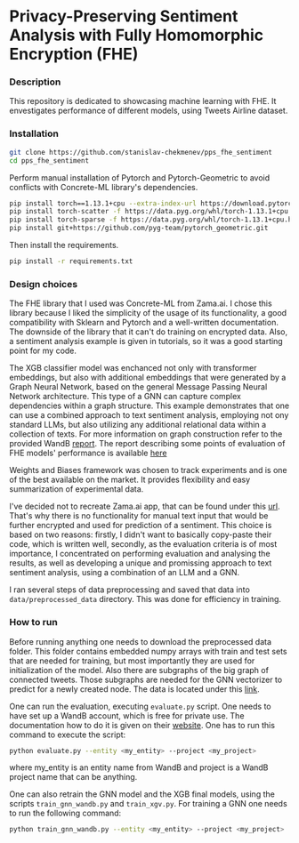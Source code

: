 # Privacy-Preserving Sentiment Analysis with Fully Homomorphic Encryption (FHE)

### Description

This repository is dedicated to showcasing machine learning with FHE. It envestigates performance of different models, using Tweets Airline dataset. 

### Installation

```bash
git clone https://github.com/stanislav-chekmenev/pps_fhe_sentiment
cd pps_fhe_sentiment
```
Perform manual installation of Pytorch and Pytorch-Geometric to avoid conflicts with Concrete-ML library's dependencies.

```bash
pip install torch==1.13.1+cpu --extra-index-url https://download.pytorch.org/whl/cpu
pip install torch-scatter -f https://data.pyg.org/whl/torch-1.13.1+cpu.html
pip install torch-sparse -f https://data.pyg.org/whl/torch-1.13.1+cpu.html
pip install git+https://github.com/pyg-team/pytorch_geometric.git
```
Then install the requirements.

```bash
pip install -r requirements.txt
```

### Design choices

The FHE library that I used was Concrete-ML from Zama.ai. I chose this library because I liked the simplicity of the usage of its functionality, a good compatibility with Sklearn and Pytorch and a well-written documentation. The downside of the library that it can't do training on encrypted data. Also, a sentiment analysis example is given in tutorials, so it was a good starting point for my code.

The XGB classifier model was enchanced not only with transformer embeddings, but also with additional embeddings that were generated by a Graph Neural Network, based on the general Message Passing Neural Network architecture. This type of a GNN can capture complex dependencies within a graph structure. This example demonstrates that one can use a combined approach to text sentiment analysis, employing not ony standard LLMs, but also utilizing any additional relational data within a collection of texts. For more information on graph construction refer to the provided WandB [report](https://wandb.ai/stanislav-chekmenev/gnn_training/reports/GNN-training--Vmlldzo2MDAzMTA1?accessToken=r6egpn6tjakepuk43laqnz7j0h8rfb7jmfekf04y6txw392mkvij9i44l3uv1uzw). The report describing some points of evaluation of FHE models' performance is available [here](https://api.wandb.ai/links/stanislav-chekmenev/jhdpgevk)

Weights and Biases framework was chosen to track experiments and is one of the best available on the market. It provides flexibility and easy summarization of experimental data.

I've decided not to recreate Zama.ai app, that can be found under this [url](https://huggingface.co/spaces/zama-fhe/encrypted_sentiment_analysis). That's why there is no functionality for manual text input that would be further encrypted and used for prediction of a sentiment. This choice is based on two reasons: firstly, I didn't want to basically copy-paste their code, which is written well, secondly, as the evaluation criteria is of most importance, I concentrated on performing evaluation and analysing the results, as well as developing a unique and promissing approach to text sentiment analysis, using a combination of an LLM and a GNN.

I ran several steps of data preprocessing and saved that data into `data/preprocessed_data` directory. This was done for efficiency in training.

### How to run

Before running anything one needs to download the preprocessed data folder. This folder contains embedded numpy arrays with train and test sets that are needed for training, but most importantly they are used for initialization of the model. Also there are subgraphs of the big graph of connected tweets. Those subgraphs are needed for the GNN vectorizer to predict for a newly created node. The data is located under this [link](https://drive.google.com/drive/folders/1WPjV2_LI7nGycK70L1j2a_qfYoXr3xef?usp=drive_link).

One can run the evaluation, executing `evaluate.py` script. One needs to have set up a WandB account, which is free for private use. The documentation how to do it is given on their [website](https://wandb.ai/site/). One has to run this command to execute the script:

```bash
python evaluate.py --entity <my_entity> --project <my_project>
```
where my_entity is an entity name from WandB and project is a WandB project name that can be anything.

One can also retrain the GNN model and the XGB final models, using the scripts `train_gnn_wandb.py` and `train_xgv.py`. For training a GNN one needs to run the following command:

```bash
python train_gnn_wandb.py --entity <my_entity> --project <my_project>
```


